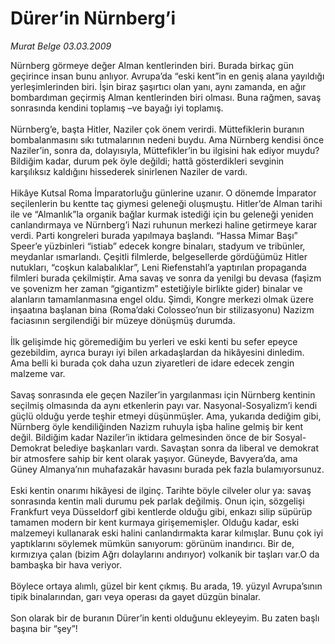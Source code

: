 # Dürer’in Nürnberg’i

*Murat Belge 03.03.2009*

<div class="taraf_structure_2col_1zq">
<div class="margen_n">



 <p>Nürnberg görmeye değer Alman kentlerinden biri. Burada birkaç gün geçirince insan bunu anlıyor. Avrupa’da “eski kent”in en geniş alana yayıldığı yerleşimlerinden biri. İşin biraz şaşırtıcı olan yanı, aynı zamanda, en ağır bombardıman geçirmiş Alman kentlerinden biri olması. Buna rağmen, savaş sonrasında kendini toplamış –ve bayağı iyi toplamış. <br/><br/>Nürnberg’e, başta Hitler, Naziler çok önem verirdi. Müttefiklerin buranın bombalanmasını sıkı tutmalarının nedeni buydu. Ama Nürnberg kendisi önce Naziler’in, sonra da, dolayısıyla, Müttefikler’in bu ilgisini hak ediyor muydu? Bildiğim kadar, durum pek öyle değildi; hattâ gösterdikleri sevginin karşılıksız kaldığını hissederek sinirlenen Naziler de vardı. <br/><br/>Hikâye Kutsal Roma İmparatorluğu günlerine uzanır. O dönemde İmparator seçilenlerin bu kentte taç giymesi geleneği oluşmuştu. Hitler’de Alman tarihi ile ve “Almanlık”la organik bağlar kurmak istediği için bu geleneği yeniden canlandırmaya ve Nürnberg’i Nazi ruhunun merkezi haline getirmeye karar verdi. Parti kongreleri burada yapılmaya başlandı. “Hassa Mimar Başı” Speer’e yüzbinleri “istiab” edecek kongre binaları, stadyum ve tribünler, meydanlar ısmarlandı. Çeşitli filmlerde, belgesellerde gördüğümüz Hitler nutukları, “coşkun kalabalıklar”, Leni Riefenstahl’a yaptırılan propaganda filmleri burada çekilmiştir. Ama savaş ve sonra da yenilgi bu devasa (faşizm ve şovenizm her zaman “gigantizm” estetiğiyle birlikte gider) binalar ve alanların tamamlanmasına engel oldu. Şimdi, Kongre merkezi olmak üzere inşaatına başlanan bina (Roma’daki Colosseo’nun bir stilizasyonu) Nazizm faciasının sergilendiği bir müzeye dönüşmüş durumda. <br/><br/>İlk gelişimde hiç göremediğim bu yerleri ve eski kenti bu sefer epeyce gezebildim, ayrıca burayı iyi bilen arkadaşlardan da hikâyesini dinledim. Ama belli ki burada çok daha uzun ziyaretleri de idare edecek zengin malzeme var. <br/><br/>Savaş sonrasında ele geçen Naziler’in yargılanması için Nürnberg kentinin seçilmiş olmasında da aynı etkenlerin payı var. Nasyonal-Sosyalizm’i kendi güçlü olduğu yerde teşhir etmeyi düşünmüşler. Ama, yukarıda dediğim gibi, Nürnberg öyle kendiliğinden Nazizm ruhuyla işba haline gelmiş bir kent değil. Bildiğim kadar Naziler’in iktidara gelmesinden önce de bir Sosyal-Demokrat belediye başkanları vardı. Savaştan sonra da liberal ve demokrat bir atmosfere sahip bir kent olarak yaşıyor. Güneyde, Bavyera’da, ama Güney Almanya’nın muhafazakâr havasını burada pek fazla bulamıyorsunuz. <br/><br/>Eski kentin onarımı hikâyesi de ilginç. Tarihte böyle cilveler olur ya: savaş sonrasında kentin mali durumu pek parlak değilmiş. Onun için, sözgelişi Frankfurt veya Düsseldorf gibi kentlerde olduğu gibi, enkazı silip süpürüp tamamen modern bir kent kurmaya girişememişler. Olduğu kadar, eski malzemeyi kullanarak eski halini canlandırmakta karar kılmışlar. Bunu çok iyi yaptıklarını söylemek mümkün sanıyorum: görünüm inandırıcı. Bir de, kırmızıya çalan (bizim Ağrı dolaylarını andırıyor) volkanik bir taşları var.O da bambaşka bir hava veriyor. <br/><br/>Böylece ortaya alımlı, güzel bir kent çıkmış. Bu arada, 19. yüzyıl Avrupa’sının tipik binalarından, garı veya operası da gayet düzgün binalar. <br/><br/>Son olarak bir de buranın Dürer’in kenti olduğunu ekleyeyim. Bu zaten başlı başına bir “şey”!</p>

<br/>


<div id="taraf_not">
</div>

</div>


</div>
